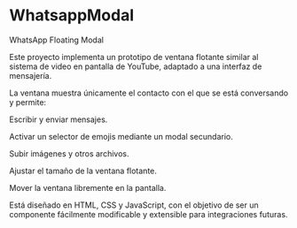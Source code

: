 # WhatsappModal
WhatsApp Floating Modal

Este proyecto implementa un prototipo de ventana flotante similar al sistema de video en pantalla de YouTube, adaptado a una interfaz de mensajería.

La ventana muestra únicamente el contacto con el que se está conversando y permite:

Escribir y enviar mensajes.

Activar un selector de emojis mediante un modal secundario.

Subir imágenes y otros archivos.

Ajustar el tamaño de la ventana flotante.

Mover la ventana libremente en la pantalla.

Está diseñado en HTML, CSS y JavaScript, con el objetivo de ser un componente fácilmente modificable y extensible para integraciones futuras.
